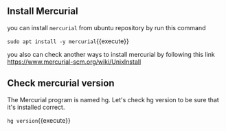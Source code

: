 
## Install Mercurial

you can install `mercurial` from ubuntu repository by run this command

`sudo apt install -y mercurial`{{execute}}

you also can check another ways to install mercurial by following this link https://www.mercurial-scm.org/wiki/UnixInstall

## Check mercurial version

The Mercurial program is named hg.
Let's check hg version to be sure that it's installed correct.

`hg version`{{execute}}

